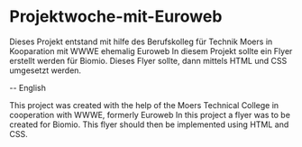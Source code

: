 # Projektwoche-mit-Euroweb  
Dieses Projekt entstand mit hilfe des Berufskolleg für Technik Moers in Kooparation mit WWWE ehemalig Euroweb
In diesem Projekt sollte ein Flyer erstellt werden für Biomio. 
Dieses Flyer sollte, dann mittels HTML und CSS umgesetzt werden.


-- English

This project was created with the help of the Moers Technical College in cooperation with WWWE, formerly Euroweb
In this project a flyer was to be created for Biomio. 
This flyer should then be implemented using HTML and CSS.
